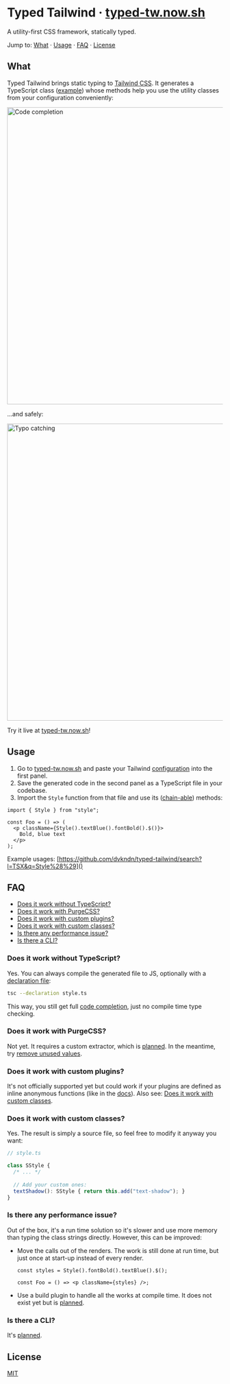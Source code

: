 # Typed Tailwind · [typed-tw.now.sh](https://typed-tw.now.sh)

A utility-first CSS framework, statically typed.

Jump to: [What](#what) · [Usage](#usage) · [FAQ](#faq) · [License](#license)

## What

Typed Tailwind brings static typing to [Tailwind CSS](https://tailwindcss.com). It generates a TypeScript class ([example](https://github.com/dvkndn/typed-tailwind/blob/master/src/style/index.ts)) whose methods help you use the utility classes from your configuration conveniently:

<img width="693" alt="Code completion" src="https://user-images.githubusercontent.com/5953369/66266581-227b1f00-e851-11e9-8baf-9d986bf2cb35.png">

…and safely:

<img width="693" alt="Typo catching" src="https://user-images.githubusercontent.com/5953369/66266428-2017c580-e84f-11e9-990a-a9ed02b857ad.png">


Try it live at [typed-tw.now.sh](https://typed-tw.now.sh)!

## Usage

1. Go to [typed-tw.now.sh](https://typed-tw.now.sh) and paste your Tailwind [configuration](https://tailwindcss.com/docs/configuration) into the first panel.
2. Save the generated code in the second panel as a TypeScript file in your codebase.
3. Import the `Style` function from that file and use its ([chain-able](https://en.wikipedia.org/wiki/Method_chaining)) methods:

```tsx
import { Style } from "style";

const Foo = () => (
  <p className={Style().textBlue().fontBold().$()}>
    Bold, blue text
  </p>
);
```

Example usages: [https://github.com/dvkndn/typed-tailwind/search?l=TSX&q=Style%28%29]()

## FAQ

+ [Does it work without TypeScript?](#does-it-work-without-typescript)
+ [Does it work with PurgeCSS?](#does-it-work-with-purgecss)
+ [Does it work with custom plugins?](#does-it-work-with-custom-plugins)
+ [Does it work with custom classes?](#does-it-work-with-custom-classes)
+ [Is there any performance issue?](#is-there-any-performance-issue)
+ [Is there a CLI?](#is-there-a-cli)

### Does it work without TypeScript?

Yes. You can always compile the generated file to JS, optionally with a [declaration file](https://www.typescriptlang.org/docs/handbook/declaration-files/introduction.html):

```sh
tsc --declaration style.ts
```

This way, you still get full [code completion](https://code.visualstudio.com/docs/editor/intellisense), just no compile time type checking.

### Does it work with PurgeCSS?

Not yet. It requires a custom extractor, which is [planned](https://github.com/dvkndn/typed-tailwind/issues/2). In the meantime, try [remove unused values](https://tailwindcss.com/docs/controlling-file-size#removing-unused-theme-values).

### Does it work with custom plugins?

It's not officially supported yet but could work if your plugins are defined as inline anonymous functions (like in the [docs](https://tailwindcss.com/docs/plugins)). Also see: [Does it work with custom classes](#oes-it-work-with-custom-classes).

### Does it work with custom classes?

Yes. The result is simply a source file, so feel free to modify it anyway you want:

```typescript
// style.ts

class SStyle {
  /* ... */
  
  // Add your custom ones:
  textShadow(): SStyle { return this.add("text-shadow"); }
}
```

### Is there any performance issue?

Out of the box, it's a run time solution so it's slower and use more memory than typing the class strings directly. However, this can be improved:

- Move the calls out of the renders. The work is still done at run time, but just once at start-up instead of every render.

    ```tsx
    const styles = Style().fontBold().textBlue().$();
    
    const Foo = () => <p className={styles} />;
    ```
- Use a build plugin to handle all the works at compile time. It does not exist yet but is [planned](https://github.com/dvkndn/typed-tailwind/issues/1).

### Is there a CLI?

It's [planned](https://github.com/dvkndn/typed-tailwind/issues/3).

## License
[MIT](https://choosealicense.com/licenses/mit/)
